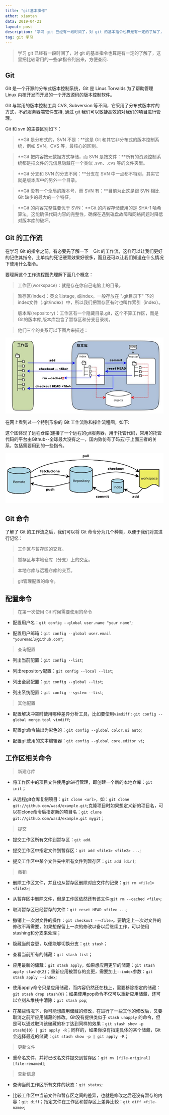```yaml
---
title: "git基本操作"
athor: xiaotan
data: 2019-04-21
layout: post
description: "学习 git 已经有一段时间了，对 git 的基本指令也算是有一定的了解了，这里把比较常用的一些git指令列出来，方便查阅"
tag: git 学习
---
```


>学习 git 已经有一段时间了，对 git 的基本指令也算是有一定的了解了，这里把比较常用的一些git指令列出来，方便查阅.

<!--excerpt-->

## Git
Git 是一个开源的分布式版本控制系统，Git 是 Linus Torvalds 为了帮助管理 Linux 内核开发而开发的一个开放源码的版本控制软件。

Git 与常用的版本控制工具 CVS, Subversion 等不同，它采用了分布式版本库的方式，不必服务器端软件支持, 通过 git 我们可以敏捷高效的对我们的项目进行管理。

Git 和 svn 的主要区别如下：

>**Git 是分布式的，SVN 不是：**这是 Git 和其它非分布式的版本控制系统，例如 SVN，CVS 等，最核心的区别。

>**Git 把内容按元数据方式存储，而 SVN 是按文件：**所有的资源控制系统都是把文件的元信息隐藏在一个类似 .svn、.cvs 等的文件夹里。

>**Git 分支和 SVN 的分支不同：**分支在 SVN 中一点都不特别，其实它就是版本库中的另外一个目录。

>**Git 没有一个全局的版本号，而 SVN 有：**目前为止这是跟 SVN 相比 Git 缺少的最大的一个特征。

>**Git 的内容完整性要优于 SVN：**Git 的内容存储使用的是 SHA-1 哈希算法。这能确保代码内容的完整性，确保在遇到磁盘故障和网络问题时降低对版本库的破坏。

## Git 的工作流
在学习 Git 的指令之前，有必要先了解一下　Ｇit 的工作流，这样可以让我们更好的记住其指令，比单纯的死记硬背效果好很多，而且还可以让我们知道在什么情况下使用什么指令。

要理解这个工作流程图先理解下面几个概念：

>工作区(workspace)：就是存在你自己电脑上的目录。

>暂存区(index)：英文叫stage, 或index。一般存放在 ".git目录下" 下的index文件（.git/index）中，所以我们把暂存区有时也叫作索引（index）。

>版本库(repository)：工作区有一个隐藏目录.git，这个不算工作区，而是Git的版本库,版本库包含了暂存区和分支目录树。

>他们三个的关系可以下图片来描述：

![](/images/posts/markdown/Git-work1.png)

在网上看到过一个特别形象的 Git 工作流称和操作流程图，如下:

这个图体现了远程仓库(连接了一个远程的git服务器，用于托管代码，常用的托管代码的平台由Github--全球最大没有之一，国内效仿有了码云)于上面三者的关系，包括需要用到的一些指令。

![](/images/posts/markdown/Git-work.png)

## Git 命令

了解了 Git 的工作流之后，我们可以将 Git 命令分为几个种类，以便于我们对其进行记忆：

>工作区与暂存区的交互。

>暂存区与本地仓库（分支）上的交互。

>本地仓库与远程仓库的交互。

>git管理配置的命令。

## 配置命令

>在第一次使用 Git 时候需要使用的命令

- 配置用户名：```git config --global user.name "your name"```;

- 配置用户邮箱：```git config --global user.email "youremail@github.com"```;

>查询配置

- 列出当前配置：```git config --list```;

- 列出repository配置：```git config --local --list```;

- 列出全局配置：```git config --global --list```;

- 列出系统配置：```git config --system --list```;

>其他配置

- 配置解决冲突时使用哪种差异分析工具，比如要使用```vimdiff：git config --global merge.tool vimdiff```;

- 配置git命令输出为彩色的：```git config --global color.ui auto```;

- 配置git使用的文本编辑器：```git config --global core.editor vi```;

## 工作区相关命令

>新建仓库

- 将工作区中的项目文件使用git进行管理，即创建一个新的本地仓库：```git init```；

- 从远程git仓库复制项目：```git clone <url>```，如：```git clone git://github.com/wasd/example.git```;克隆项目时如果想定义新的项目名，可以在clone命令后指定新的项目名：```git clone git://github.com/wasd/example.git mygit```；

>提交

- 提交工作区所有文件到暂存区：```git add```.

- 提交工作区中指定文件到暂存区：```git add <file1> <file2> ...```;

- 提交工作区中某个文件夹中所有文件到暂存区：```git add [dir]```;

>撤销

- 删除工作区文件，并且也从暂存区删除对应文件的记录：```git rm <file1> <file2>```;

- 从暂存区中删除文件，但是工作区依然还有该文件:```git rm --cached <file>```;

- 取消暂存区已经暂存的文件：```git reset HEAD <file> ...```;

- 撤销上一次对文件的操作：```git checkout --<file>```。要确定上一次对文件的修改不再需要，如果想保留上一次的修改以备以后继续工作，可以使用stashing和分支来处理；

- 隐藏当前变更，以便能够切换分支：```git stash```；

- 查看当前所有的储藏：```git stash list```；

- 应用最新的储藏：```git stash apply```，如果想应用更早的储藏：```git stash apply stash@{2}```；重新应用被暂存的变更，需要加上```--index```参数：```git stash apply --index```;

- 使用apply命令只是应用储藏，而内容仍然还在栈上，需要移除指定的储藏：```git stash drop stash{0}```；如果使用pop命令不仅可以重新应用储藏，还可以立刻从堆栈中清除：```git stash pop```;

- 在某些情况下，你可能想应用储藏的修改，在进行了一些其他的修改后，又要取消之前所应用储藏的修改。Git没有提供类似于 ```stash unapply``` 的命令，但是可以通过取消该储藏的补丁达到同样的效果：```git stash show -p stash@{0} | git apply -R```；同样的，如果你沒有指定具体的某个储藏，Git 会选择最近的储藏：```git stash show -p | git apply -R```；

>更新文件

- 重命名文件，并将已改名文件提交到暂存区：```git mv [file-original] [file-renamed]```;

>查新信息

- 查询当前工作区所有文件的状态：```git status```;

- 比较工作区中当前文件和暂存区之间的差异，也就是修改之后还没有暂存的内容：```git diff```；指定文件在工作区和暂存区上差异比较：```git diff <file-name>```;
